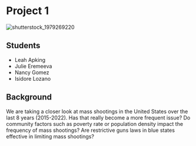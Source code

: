 # Project 1
![shutterstock_1979269220](https://user-images.githubusercontent.com/118202453/218768249-2747c41e-4658-462b-bc2a-e4af23f0b29d.jpg)

## Students
 - Leah Apking
 - Julie Eremeeva
 - Nancy Gomez
 - Isidore Lozano 
      
## Background 
We are taking a closer look at mass shootings in the United States over the last 8 years (2015-2022). Has that really become a more frequent issue? Do community factors such as poverty rate or population density impact the frequency of mass shootings? Are restrictive guns laws in blue states effective in limiting mass shootings? 
